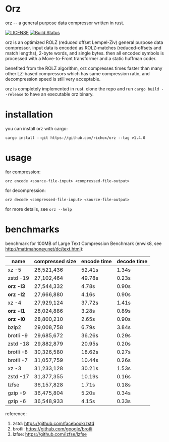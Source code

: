 Orz
===
orz -- a general purpose data compressor written in rust.

[![LICENSE](https://img.shields.io/badge/license-MIT-000000.svg)](https://github.com/richox/orz/blob/master/LICENSE)
[![Build Status](https://travis-ci.org/richox/orz.svg?branch=master)](https://travis-ci.org/richox/orz)

orz is an optimized ROLZ (reduced offset Lempel-Ziv) general purpose data compressor. input data is encoded as ROLZ-matches (reduced-offsets and match lengths), 2-byte words, and single bytes. then all encoded symbols is processed with a Move-to-Front transformer and a static huffman coder.

benefited from the ROLZ algorithm, orz compresses times faster than many other LZ-based compressors which has same compression ratio, and decompression speed is still very acceptable.

orz is completely implemented in rust. clone the repo and run `cargo build --release` to have an executable orz binary.

installation
============
you can install orz with cargo:

    cargo install --git https://github.com/richox/orz --tag v1.4.0

usage
=====

for compression:

    orz encode <source-file-input> <compressed-file-output>

for decompression:

    orz decode <compressed-file-input> <source-file-output>

for more details, see `orz --help`

benchmarks
==========
benchmark for 100MB of Large Text Compression Benchmark (enwik8, see http://mattmahoney.net/dc/text.html):

| name        | compressed size | encode time | decode time |
|-------------|-----------------|-------------|-------------|
| xz -5       | 26,521,436      | 52.41s      | 1.34s       |
| zstd -19    | 27,102,464      | 49.78s      | 0.23s       |
| **orz -l3** | 27,544,332      | 4.78s       | 0.90s       |
| **orz -l2** | 27,666,880      | 4.16s       | 0.90s       |
| xz -4       | 27,929,124      | 37.72s      | 1.41s       |
| **orz -l1** | 28,024,886      | 3.28s       | 0.89s       |
| **orz -l0** | 28,800,210      | 2.65s       | 0.90s       |
| bzip2       | 29,008,758      | 6.79s       | 3.84s       |
| brotli -9   | 29,685,672      | 36.26s      | 0.29s       |
| zstd -18    | 29,882,879      | 20.95s      | 0.20s       |
| brotli -8   | 30,326,580      | 18.62s      | 0.27s       |
| brotli -7   | 31,057,759      | 10.44s      | 0.26s       |
| xz -3       | 31,233,128      | 30.21s      | 1.53s       |
| zstd -17    | 31,377,355      | 10.19s      | 0.16s       |
| lzfse       | 36,157,828      | 1.71s       | 0.18s       |
| gzip -9     | 36,475,804      | 5.20s       | 0.34s       |
| gzip -6     | 36,548,933      | 4.15s       | 0.33s       |

reference:
1. zstd: https://github.com/facebook/zstd
2. brotli: https://github.com/google/brotli
3. lzfse: https://github.com/lzfse/lzfse
